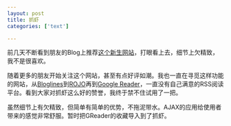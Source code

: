 ```yaml
---
layout: post
title: 抓虾
categories: ['text']

---
```


前几天不断看到朋友的Blog上推荐[这个新生网站](http://www.zhuaxia.com/)，打眼看上去，细节上欠精致，我不是很喜欢。

随着更多的朋友开始关注这个网站，甚至有点好评如潮。我也一直在寻觅这样功能的网站，从[Bloglines](http://www.bloglines.com/)到[ROJO](http://www.rojo.com/)再到[Google Reader](http://www.google.com/reader)，一直没有自己满意的RSS阅读平台。看到大家对抓虾这么好的赞誉，我终于禁不住试用了一把。

虽然细节上有欠精致，但简单有简单的优势，不拖泥带水。AJAX的应用给使用者带来的感觉非常舒服。暂时把GReader的收藏导入到了抓虾。

